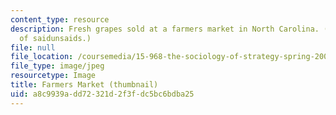 ```yaml
---
content_type: resource
description: Fresh grapes sold at a farmers market in North Carolina. (Image courtesy
  of saidunsaids.)
file: null
file_location: /coursemedia/15-968-the-sociology-of-strategy-spring-2005/a8c9939add72321d2f3fdc5bc6bdba25_15-968s05-th.jpg
file_type: image/jpeg
resourcetype: Image
title: Farmers Market (thumbnail)
uid: a8c9939a-dd72-321d-2f3f-dc5bc6bdba25
---
```

